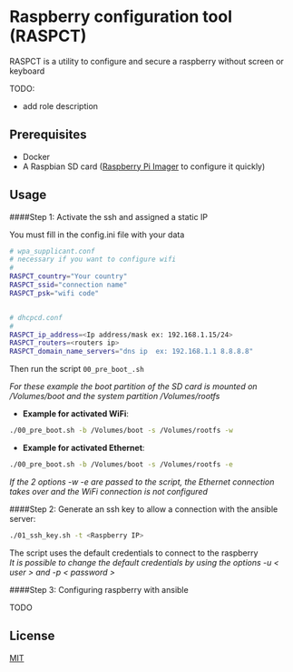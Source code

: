 # Raspberry configuration tool (RASPCT)

RASPCT is a utility to configure and secure a raspberry without screen or keyboard

TODO: 
   * add role description 
## Prerequisites

 * Docker
 * A Raspbian SD card ([Raspberry Pi Imager](https://www.raspberrypi.org/downloads/) to configure it quickly)

## Usage

####Step 1: Activate the ssh and assigned a static IP

You must fill in the config.ini file with your data
```bash
# wpa_supplicant.conf
# necessary if you want to configure wifi
#
RASPCT_country="Your country"
RASPCT_ssid="connection name"
RASPCT_psk="wifi code"


# dhcpcd.conf
#
RASPCT_ip_address=<Ip address/mask ex: 192.168.1.15/24>
RASPCT_routers=<routers ip>
RASPCT_domain_name_servers="dns ip  ex: 192.168.1.1 8.8.8.8"
```

Then run the script `00_pre_boot_.sh`  
  
    
*For these example the boot partition of the SD card is mounted on /Volumes/boot and the system partition /Volumes/rootfs*
* __Example for activated WiFi__: 
``` bash
./00_pre_boot.sh -b /Volumes/boot -s /Volumes/rootfs -w 
```
* __Example for activated Ethernet__:
``` bash
./00_pre_boot.sh -b /Volumes/boot -s /Volumes/rootfs -e 
```
*If the 2 options -w -e are passed to the script, the Ethernet connection takes over and the WiFi connection is not configured*

####Step 2: Generate an ssh key to allow a connection with the ansible server:
```bash
./01_ssh_key.sh -t <Raspberry IP>
```
The script uses the default credentials to connect to the raspberry  
*It is possible to change the  default credentials by using the options -u < user > and -p < password >*

####Step 3: Configuring raspberry with ansible
 
 TODO



## License
[MIT](https://choosealicense.com/licenses/mit/)
